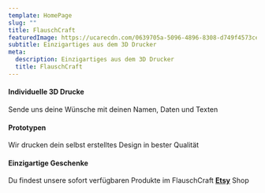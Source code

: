 ```yaml
---
template: HomePage
slug: ""
title: FlauschCraft
featuredImage: https://ucarecdn.com/0639705a-5096-4896-8308-d749f4573cec/-/preview/-/enhance/58/
subtitle: Einzigartiges aus dem 3D Drucker
meta:
  description: Einzigartiges aus dem 3D Drucker
  title: FlauschCraft
---
```

#### Individuelle 3D Drucke

Sende uns deine Wünsche mit deinen Namen, Daten und Texten

#### Prototypen

Wir drucken dein selbst erstelltes Design in bester Qualität

#### Einzigartige Geschenke

Du findest unsere sofort verfügbaren Produkte im FlauschCraft **[Etsy](https://www.etsy.com/flauschcraft)** Shop